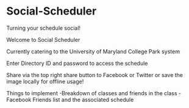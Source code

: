 Social-Scheduler
================

Turning your schedule social!

Welcome to Social Scheduler

Currently catering to the University of Maryland College Park system

Enter Directory ID and password
to access the schedule

Share via the top right share button to Facebook or Twitter or save the image locally for offline usage!

Things to implement
-Breakdown of classes and friends in the class
-Facebook Friends list and the associated schedule
